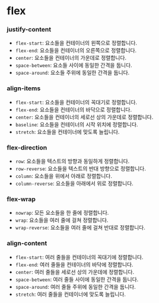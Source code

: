 # flex



### justify-content

- `flex-start`: 요소들을 컨테이너의 왼쪽으로 정렬합니다.
- `flex-end`: 요소들을 컨테이너의 오른쪽으로 정렬합니다.
- `center`: 요소들을 컨테이너의 가운데로 정렬합니다.
- `space-between`: 요소들 사이에 동일한 간격을 둡니다.
- `space-around`: 요소들 주위에 동일한 간격을 둡니다.



### align-items

- `flex-start`: 요소들을 컨테이너의 꼭대기로 정렬합니다.
- `flex-end`: 요소들을 컨테이너의 바닥으로 정렬합니다.
- `center`: 요소들을 컨테이너의 세로선 상의 가운데로 정렬합니다.
- `baseline`: 요소들을 컨테이너의 시작 위치에 정렬합니다.
- `stretch`: 요소들을 컨테이너에 맞도록 늘립니다.



### flex-direction

- `row`: 요소들을 텍스트의 방향과 동일하게 정렬합니다.
- `row-reverse`: 요소들을 텍스트의 반대 방향으로 정렬합니다.
- `column`: 요소들을 위에서 아래로 정렬합니다.
- `column-reverse`: 요소들을 아래에서 위로 정렬합니다.



### flex-wrap

- `nowrap`: 모든 요소들을 한 줄에 정렬합니다.
- `wrap`: 요소들을 여러 줄에 걸쳐 정렬합니다.
- `wrap-reverse`: 요소들을 여러 줄에 걸쳐 반대로 정렬합니다.



### align-content

- `flex-start`: 여러 줄들을 컨테이너의 꼭대기에 정렬합니다.
- `flex-end`: 여러 줄들을 컨테이너의 바닥에 정렬합니다.
- `center`: 여러 줄들을 세로선 상의 가운데에 정렬합니다.
- `space-between`: 여러 줄들 사이에 동일한 간격을 둡니다.
- `space-around`: 여러 줄들 주위에 동일한 간격을 둡니다.
- `stretch`: 여러 줄들을 컨테이너에 맞도록 늘립니다.




